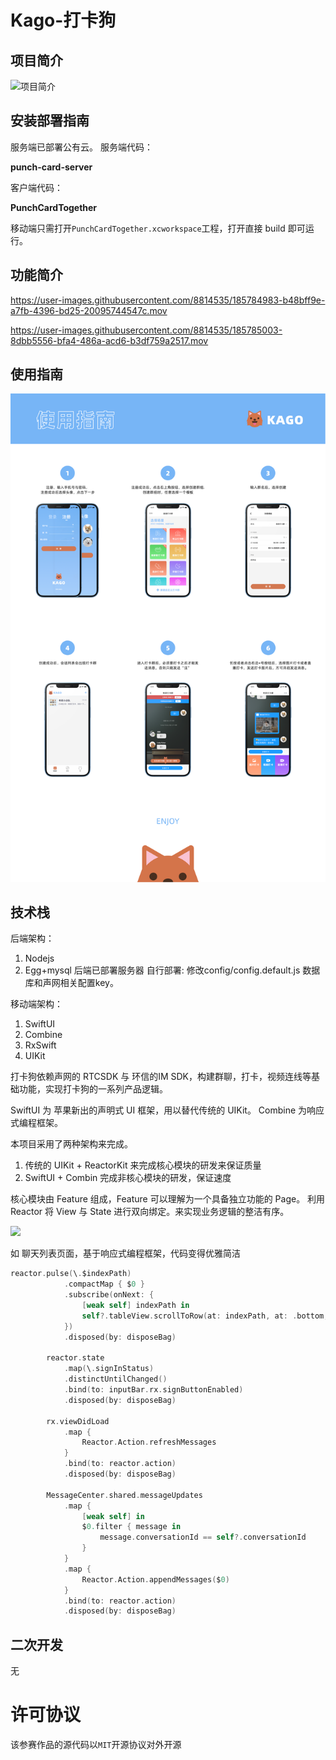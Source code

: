 

# Kago-打卡狗

## 项目简介
![项目简介](assets/readme.png)

## 安装部署指南
服务端已部署公有云。
服务端代码：

**punch-card-server**

客户端代码：

**PunchCardTogether**

移动端只需打开`PunchCardTogether.xcworkspace`工程，打开直接 build 即可运行。


## 功能简介



https://user-images.githubusercontent.com/8814535/185784983-b48bff9e-a7fb-4396-bd25-20095744547c.mov



https://user-images.githubusercontent.com/8814535/185785003-8dbb5556-bfa4-486a-acd6-b3df759a2517.mov


## 使用指南
![](assets/tutorial.PNG)
## 技术栈
后端架构：
1. Nodejs
2. Egg+mysql
后端已部署服务器
自行部署: 修改config/config.default.js 数据库和声网相关配置key。

移动端架构：
1. SwiftUI
2. Combine
3. RxSwift
4. UIKit

打卡狗依赖声网的 RTCSDK 与 环信的IM SDK，构建群聊，打卡，视频连线等基础功能，实现打卡狗的一系列产品逻辑。

SwiftUI 为 苹果新出的声明式 UI 框架，用以替代传统的 UIKit。
Combine 为响应式编程框架。

本项目采用了两种架构来完成。
1. 传统的 UIKit + ReactorKit 来完成核心模块的研发来保证质量
2. SwiftUI + Combin 完成非核心模块的研发，保证速度

核心模块由 Feature 组成，Feature 可以理解为一个具备独立功能的 Page。
利用 Reactor 将 View 与 State 进行双向绑定。来实现业务逻辑的整洁有序。

![](https://cloud.githubusercontent.com/assets/931655/25073432/a91c1688-2321-11e7-8f04-bf91031a09dd.png)

如 聊天列表页面，基于响应式编程框架，代码变得优雅简洁

```swift
reactor.pulse(\.$indexPath)
            .compactMap { $0 }
            .subscribe(onNext: {
                [weak self] indexPath in
                self?.tableView.scrollToRow(at: indexPath, at: .bottom, animated: false)
            })
            .disposed(by: disposeBag)
        
        reactor.state
            .map(\.signInStatus)
            .distinctUntilChanged()
            .bind(to: inputBar.rx.signButtonEnabled)
            .disposed(by: disposeBag)
        
        rx.viewDidLoad
            .map {
                Reactor.Action.refreshMessages
            }
            .bind(to: reactor.action)
            .disposed(by: disposeBag)
        
        MessageCenter.shared.messageUpdates
            .map {
                [weak self] in
                $0.filter { message in
                    message.conversationId == self?.conversationId
                }
            }
            .map {
                Reactor.Action.appendMessages($0)
            }
            .bind(to: reactor.action)
            .disposed(by: disposeBag)
```

## 二次开发
无

# 许可协议

该参赛作品的源代码以`MIT`开源协议对外开源
